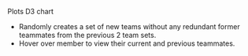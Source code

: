 Plots D3 chart
* Randomly creates a set of new teams without any redundant former teammates from the previous 2 team sets.
* Hover over member to view their current and previous teammates.
